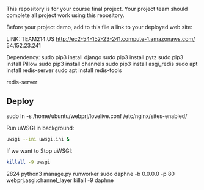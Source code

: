 This repository is for your course final project. Your project team
should complete all project work using this repository.

Before your project demo, add to this file a link to your deployed
web site:  


LINK:
TEAM214.US
http://ec2-54-152-23-241.compute-1.amazonaws.com/
54.152.23.241

Dependency:
sudo pip3 install django
sudo pip3 install pytz
sudo pip3 install Pillow
sudo pip3 install channels
sudo pip3 install asgi_redis
sudo apt install redis-server
sudo apt install redis-tools

redis-server


## Deploy
sudo ln -s /home/ubuntu/webprj/lovelive.conf /etc/nginx/sites-enabled/

Run uWSGI in background:
```bash
uwsgi --ini uwsgi.ini &
```

If we want to Stop uWSGI:
```bash
killall -9 uwsgi
```

2824
python3 manage.py runworker
sudo daphne -b 0.0.0.0 -p 80 webprj.asgi:channel_layer
killall -9 daphne
